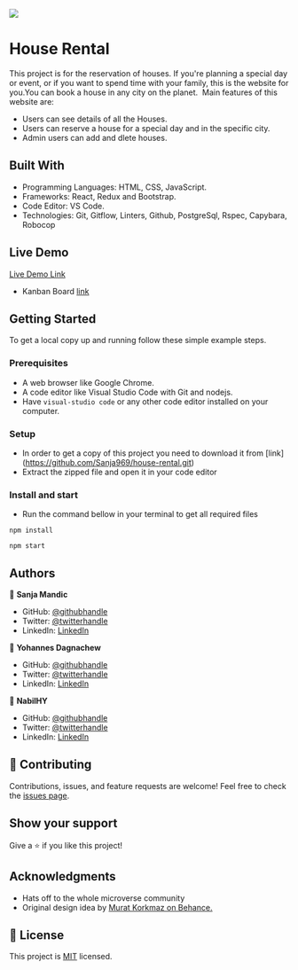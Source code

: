 ![](https://img.shields.io/badge/Microverse-blueviolet)

# House Rental

This project is for the reservation of houses. If you're planning a special day or event, or if you want to spend time with your family, this is the website for you.You can book a house in any city on the planet. 
Main features of this website are:

- Users can see details of all the Houses.
- Users can reserve a house for a special day and in the specific city.
- Admin users can add and dlete houses.

## Built With

- Programming Languages: HTML, CSS, JavaScript.
- Frameworks: React, Redux and Bootstrap.
- Code Editor: VS Code.
- Technologies: Git, Gitflow, Linters, Github, PostgreSql, Rspec, Capybara, Robocop


## Live Demo

[Live Demo Link](https://x-house.herokuapp.com/)

- Kanban Board [link](https://github.com/users/Sanja969/projects/7)

## Getting Started

To get a local copy up and running follow these simple example steps.

### Prerequisites

- A web browser like Google Chrome.
- A code editor like Visual Studio Code with Git and nodejs.
- Have `visual-studio code` or any other code editor installed on your computer.

### Setup

- In order to get a copy of this project you need to download it from [link] (https://github.com/Sanja969/house-rental.git)
- Extract the zipped file and open it in your code editor

### Install and start

- Run the command bellow in your terminal to get all required files

```
npm install
```

```
npm start
```

## Authors

👤 **Sanja Mandic**

- GitHub: [@githubhandle](https://github.com/Sanja969)
- Twitter: [@twitterhandle](https://twitter.com/SanjaMandic42)
- LinkedIn: [LinkedIn](https://linkedin.com/in/sanja-mandic-823995a2/)

👤 **Yohannes Dagnachew**

- GitHub: [@githubhandle](https://github.com/yohannesdagnachew)
-  Twitter: [@twitterhandle](https://twitter.com/Jod99712013)
- LinkedIn: [LinkedIn](https://www.linkedin.com/in/yohannesdagnachew)


👤 **NabilHY**

- GitHub: [@githubhandle](https://github.com/NabilHY)
- Twitter: [@twitterhandle](https://twitter.com/NeoNabil2)
- LinkedIn: [LinkedIn](https://www.linkedin.com/in/nabil-hayoun/)


## 🤝 Contributing

Contributions, issues, and feature requests are welcome!
Feel free to check the [issues page](https://github.com/Sanja969/house-rental/issues).

## Show your support

Give a ⭐️ if you like this project!

## Acknowledgments

- Hats off to the whole microverse community
- Original design idea by [Murat Korkmaz on Behance.](https://www.behance.net/muratk)

## 📝 License

This project is [MIT](https://github.com/jahongiry/book-appointment_front-end/blob/Dev/LICENCE) licensed.
